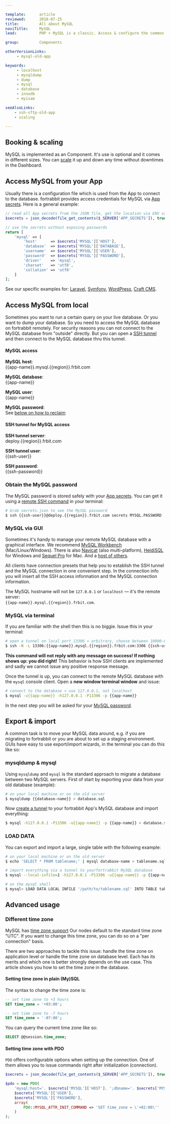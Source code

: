 ```yaml
---

template:      article
reviewed:      2016-07-25
title:         All about MySQL
naviTitle:     MySQL
lead:          PHP + MySQL is a classic. Access & configure the common database on fortrabbit.

group:         Components

otherVersionLinks:
     - mysql-old-app

keywords:
     - localhost
     - mysqldump
     - dump
     - mysql
     - database
     - innodb
     - myisam

seeAlsoLinks:
    - ssh-sftp-old-app
    - scaling

---
```


## Booking & scaling

MySQL is implemented as an Component. It's use is optional and it comes in different sizes. You can [scale](scaling#toc-mysql) it up and down any time without downtimes in the Dashboard.


## Access MySQL from your App

Usually there is a configuration file which is used from the App to connect to the database. fortrabbit provides access credentials for MySQL via [App secrets](secrets). Here is a general example:

```php
// read all App secrets from the JSON file, get the location via ENV var
$secrets = json_decode(file_get_contents($_SERVER['APP_SECRETS']), true);

// use the secrets without exposing passwords
return [
    'mysql' => [
        'host'      => $secrets['MYSQL']['HOST'],
        'database'  => $secrets['MYSQL']['DATABASE'],
        'username'  => $secrets['MYSQL']['USER'],
        'password'  => $secrets['MYSQL']['PASSWORD'],
        'driver'    => 'mysql',
        'charset'   => 'utf8',
        'collation' => 'utf8'
    ]
];
```
See our specific examples for: [Laravel](install-laravel-5#toc-mysql), [Symfony](install-symfony-2#toc-mysql), [WordPress](install-wordpress-4#toc-mysql), [Craft CMS](install-craft-2#toc-mysql).

<!--
PRO TIP: Use environment detection to differ between your local environment and the one on fortrabbit.
-->

## Access MySQL from local

Sometimes you want to run a certain query on your live database. Or you want to dump your database. So you need to access the MySQL database on fortrabbit remotely. For security reasons you can not connect to the MySQL database from "outside" directly. But you can open a [SSH tunnel](http://en.wikipedia.org/wiki/Tunneling_protocol) and then connect to the MySQL database thru this tunnel.

#### MySQL access

**MySQL host**:  
{{app-name}}.mysql.{{region}}.frbit.com

**MySQL database**:  
{{app-name}}

**MySQL user**:  
{{app-name}}

**MySQL password**:  
See [below on how to reclaim](#toc-obtain-the-mysql-password) 


#### SSH tunnel for MySQL access

<!--
Open a tunnel to connect from your local to the remote MySQL:
-->

**SSH tunnel server**:  
deploy.{{region}}.frbit.com

**SSH tunnel user**:  
{{ssh-user}}

**SSH password**:  
{{ssh-password}}



### Obtain the MySQL password

The MySQL password is stored safely with your [App secrets](/secrets). You can get it using a [remote SSH command](secrets#toc-accessing-app-secrets) in your terminal:

```bash
# Grab secrets.json to see the MySQL password
$ ssh {{ssh-user}}@deploy.{{region}}.frbit.com secrets MYSQL.PASSWORD
```



### MySQL via GUI

Sometimes it's handy to manage your remote MySQL database with a graphical interface. We recommend [MySQL Workbench](http://www.mysql.com/products/workbench/) (Mac/Linux/Windows). There is also [Navicat](http://www.navicat.com/products/navicat-for-mysql) (also multi-platform), [HeidiSQL](http://www.heidisql.com/) for Windows and [Sequel Pro](http://www.sequelpro.com/) for Mac. And a [host of others](https://www.google.com/search?q=mysql%20gui).

All clients have connection presets that help you to establish the SSH tunnel and the MySQL connection in one convenient step. In the connection info you will insert all the SSH access information and the MySQL connection information. 

The MySQL hostname will not be `127.0.0.1` or `localhost` — it's the remote server:  
`{{app-name}}.mysql.{{region}}.frbit.com`.


### MySQL via terminal

If you are familiar with the shell then this is no biggie. Issue this in your terminal:

```bash
# open a tunnel on local port 13306 < arbitrary, choose between 10000-65000
$ ssh -N -L 13306:{{app-name}}.mysql.{{region}}.frbit.com:3306 {{ssh-user}}@tunnel.{{region}}.frbit.com
```

**This command will not reply with any message on success! If nothing shows up: you did right!** This behavior is how SSH clients are implemented and sadly we cannot issue any positive response message.

Once the tunnel is up, you can connect to the remote MySQL database with the `mysql` console client. Open a **new window terminal window** and issue:

```bash
# connect to the database < use 127.0.0.1, not localhost
$ mysql -u{{app-name}} -h127.0.0.1 -P13306 -p {{app-name}}
```

In the next step you will be asked for your [MySQL password](#toc-obtain-the-mysql-password).


##  Export & import

A common task is to move your MySQL data around, e.g. if you are migrating to fortrabbit or you are about to set up a staging environment. GUIs have easy to use export/import wizards, in the terminal you can do this like so:

### mysqldump & mysql

Using `mysqldump` and `mysql` is the standard approach to migrate a database between two MySQL servers. First of start by exporting your data from your old database (example):

```bash
# on your local machine or on the old server
$ mysqldump {{database-name}} > database.sql
```

Now [create a tunnel](#toc-mysql-via-terminal) to your fortrabbit App's MySQL database and import everything:

```bash
$ mysql -h127.0.0.1 -P13306 -u{{app-name}} -p {{app-name}} < database.sql
```

### LOAD DATA

You can export and import a large, single table with the following example:

```bash
# on your local machine or on the old server
$ echo 'SELECT * FROM tablename;' | mysql database-name > tablename.sql

# import everything via a tunnel to yourfortrabbit MySQL database
$ mysql --local-infile=1 -h127.0.0.1 -P13306 -u{{app-name}} -p {{app-name}}

# on the mysql shell
$ mysql> LOAD DATA LOCAL INFILE '/path/to/tablename.sql' INTO TABLE tablename;
```

## Advanced usage

### Different time zone

MySQL has [time zone support](http://dev.mysql.com/doc/refman/5.5/en/time-zone-support.html) Our nodes default to the standard time zone "UTC". If you want to change this time zone, you can do so on a "per connection" basis.

There are two approaches to tackle this issue: handle the time zone on application level or handle the time zone on database level. Each has its merits and which one is better strongly depends on the use case. This article shows you how to set the time zone in the database.

#### Setting time zone in plain (My)SQL

The syntax to change the time zone is:

```sql
-- set time zone to +3 hours
SET time_zone = '+03:00';

-- set time zone to -7 hours
SET time_zone = '-07:00';
```

You can query the current time zone like so:

```sql
SELECT @@session.time_zone;
```

#### Setting time zone with PDO

`PDO` offers configurable options when setting up the connection. One of them allows you to issue commands right after initialization (connection).

```php
$secrets = json_decode(file_get_contents($_SERVER['APP_SECRETS']), true);

$pdo = new PDO(
    'mysql:host='. $secrets['MYSQL']['HOST']. ';dbname='. $secrets['MYSQL']['DATABASE'],
    $secrets['MYSQL']['USER'],
    $secrets['MYSQL']['PASSWORD'],
    array(
        PDO::MYSQL_ATTR_INIT_COMMAND => 'SET time_zone = \'+02:00\''
    )
);
```
